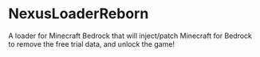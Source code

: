 # NexusLoaderReborn
A loader for Minecraft Bedrock that will inject/patch Minecraft for Bedrock to remove the free trial data, and unlock the game!
